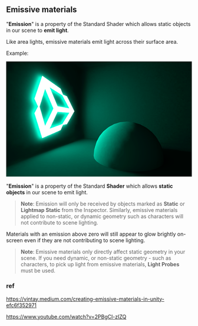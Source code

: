## Emissive materials
"**Emission**" is a property of the Standard Shader which allows static objects in our scene to **emit light**.
 
Like area lights, emissive materials emit light across their surface area.

Example:


![](./img/EmissiveMaterial.png)

"**Emission**" is a property of the Standard **Shader** which allows **static objects** in our scene to emit light. 

> **Note**: Emission will only be received by objects marked as **Static** or **Lightmap Static** from the Inspector. Similarly, emissive materials applied to non-static, or dynamic geometry such as characters will not contribute to scene lighting.

Materials with an emission above zero will still appear to glow brightly on-screen even if they are not contributing to scene lighting.

> **Note**: Emissive materials only directly affect static geometry in your scene. If you need dynamic, or non-static geometry - such as characters, to pick up light from emissive materials, **Light Probes**
 must be used.
 
 
### ref
https://vintay.medium.com/creating-emissive-materials-in-unity-efc6f352971

https://www.youtube.com/watch?v=2PBgCl-zIZQ
